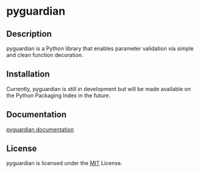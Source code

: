 # pyguardian

## Description
pyguardian is a Python library that enables parameter validation via simple and clean function decoration.

## Installation
Currently, pyguardian is still in development but will be made available on the Python Packaging Index in the future.

## Documentation
[pyguardian documentation](https://github.com/greysonDEV/pyguardian/blob/master/DOCUMENTATION.md)

## License
pyguardian is licensed under the [MIT](https://github.com/greysonDEV/pyguardian/blob/master/LICENSE) License.
